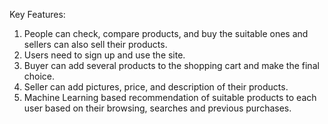 Key Features:
1. People can check, compare products, and buy the suitable ones and sellers can also sell their products. 
2. Users need to sign up and use the site. 
3. Buyer can add several products to the shopping cart and make the final choice. 
4. Seller can add pictures, price, and description of their products. 
5. Machine Learning based recommendation of suitable products to each user based on their browsing, searches and previous purchases.
